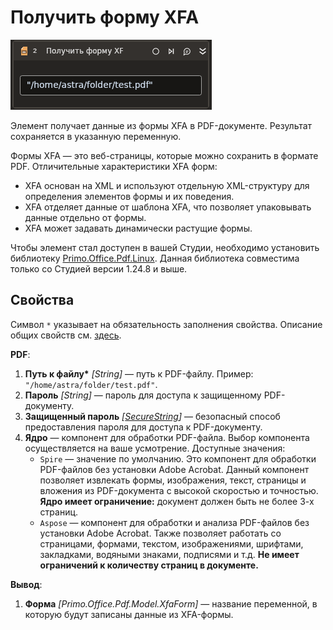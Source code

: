 # Получить форму XFA

![](<../../../../.gitbook/assets1/linux-items-extra/pdf-getform-xfa.png>)

Элемент получает данные из формы XFA в PDF-документе. Результат сохраняется в указанную переменную. 

Формы XFA — это веб-страницы, которые можно сохранить в формате PDF. Отличительные характеристики XFA форм:
* XFA основан на XML и используют отдельную XML-структуру для определения элементов формы и их поведения.
* XFA отделяет данные от шаблона XFA, что позволяет упаковывать данные отдельно от формы.
* XFA может задавать динамически растущие формы.

Чтобы элемент стал доступен в вашей Студии, необходимо установить библиотеку [Primo.Office.Pdf.Linux](https://docs.primo-rpa.ru/primo-rpa/g_elements/el-extra/pdf). Данная библиотека совместима только со Студией версии 1.24.8 и выше.


## Свойства
Символ `*` указывает на обязательность заполнения свойства. Описание общих свойств см. [здесь](https://docs.primo-rpa.ru/primo-rpa/primo-studio/process/elements#svoistva-elementa).

**PDF**:

1. **Путь к файлу\*** *[String]* — путь к PDF-файлу. Пример: `"/home/astra/folder/test.pdf"`.
1. **Пароль** *[String]* — пароль для доступа к защищенному PDF-документу.
1. **Защищенный пароль** *[[SecureString](https://learn.microsoft.com/ru-ru/dotnet/api/system.security.securestring?view=net-8.0)]* — безопасный способ предоставления пароля для доступа к PDF-документу.
1. **Ядро** — компонент для обработки PDF-файла. Выбор компонента осуществляется на ваше усмотрение. Доступные значения:
   * `Spire` — значение по умолчанию. Это компонент для обработки PDF-файлов без установки Adobe Acrobat. Данный компонент позволяет извлекать формы, изображения, текст, страницы и вложения из PDF-документа с высокой скоростью и точностью. **Ядро имеет ограничение:** документ должен быть не более 3-х страниц. 
   * `Aspose` — компонент для обработки и анализа PDF-файлов без установки Adobe Acrobat. Также позволяет работать со страницами, формами, текстом, изображениями, шрифтами, закладками, водяными знаками, подписями и т.д. **Не имеет ограничений к количеству страниц в документе.**

**Вывод**:

1. **Форма** *[Primo.Office.Pdf.Model.XfaForm]* — название переменной, в которую будут записаны данные из XFA-формы.
   




